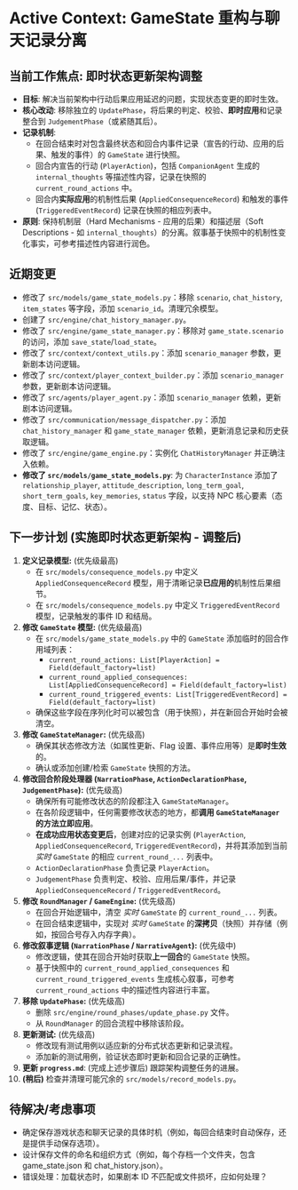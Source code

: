 # Active Context: GameState 重构与聊天记录分离

## 当前工作焦点: 即时状态更新架构调整

*   **目标**: 解决当前架构中行动后果应用延迟的问题，实现状态变更的即时生效。
*   **核心改动**: 移除独立的 `UpdatePhase`，将后果的判定、校验、**即时应用**和记录整合到 `JudgementPhase`（或紧随其后）。
*   **记录机制**:
    *   在回合结束时对包含最终状态和回合内事件记录（宣告的行动、应用的后果、触发的事件）的 `GameState` 进行快照。
    *   回合内宣告的行动 (`PlayerAction`)，包括 `CompanionAgent` 生成的 `internal_thoughts` 等描述性内容，记录在快照的 `current_round_actions` 中。
    *   回合内**实际应用**的机制性后果 (`AppliedConsequenceRecord`) 和触发的事件 (`TriggeredEventRecord`) 记录在快照的相应列表中。
*   **原则**: 保持机制层（Hard Mechanisms - 应用的后果）和描述层（Soft Descriptions - 如 `internal_thoughts`）的分离。叙事基于快照中的机制性变化事实，可参考描述性内容进行润色。

## 近期变更

*   修改了 `src/models/game_state_models.py`：移除 `scenario`, `chat_history`, `item_states` 等字段，添加 `scenario_id`。清理冗余模型。
*   创建了 `src/engine/chat_history_manager.py`。
*   修改了 `src/engine/game_state_manager.py`：移除对 `game_state.scenario` 的访问，添加 `save_state`/`load_state`。
*   修改了 `src/context/context_utils.py`：添加 `scenario_manager` 参数，更新剧本访问逻辑。
*   修改了 `src/context/player_context_builder.py`：添加 `scenario_manager` 参数，更新剧本访问逻辑。
*   修改了 `src/agents/player_agent.py`：添加 `scenario_manager` 依赖，更新剧本访问逻辑。
*   修改了 `src/communication/message_dispatcher.py`：添加 `chat_history_manager` 和 `game_state_manager` 依赖，更新消息记录和历史获取逻辑。
*   修改了 `src/engine/game_engine.py`：实例化 `ChatHistoryManager` 并正确注入依赖。
*   **修改了 `src/models/game_state_models.py`**: 为 `CharacterInstance` 添加了 `relationship_player`, `attitude_description`, `long_term_goal`, `short_term_goals`, `key_memories`, `status` 字段，以支持 NPC 核心要素（态度、目标、记忆、状态）。

## 下一步计划 (实施即时状态更新架构 - 调整后)

1.  **定义记录模型:** (优先级最高)
    *   在 `src/models/consequence_models.py` 中定义 `AppliedConsequenceRecord` 模型，用于清晰记录**已应用的**机制性后果细节。
    *   在 `src/models/consequence_models.py` 中定义 `TriggeredEventRecord` 模型，记录触发的事件 ID 和结局。
2.  **修改 `GameState` 模型:** (优先级最高)
    *   在 `src/models/game_state_models.py` 中的 `GameState` 添加临时的回合作用域列表：
        *   `current_round_actions: List[PlayerAction] = Field(default_factory=list)`
        *   `current_round_applied_consequences: List[AppliedConsequenceRecord] = Field(default_factory=list)`
        *   `current_round_triggered_events: List[TriggeredEventRecord] = Field(default_factory=list)`
    *   确保这些字段在序列化时可以被包含（用于快照），并在新回合开始时会被清空。
3.  **修改 `GameStateManager`:** (优先级高)
    *   确保其状态修改方法（如属性更新、Flag 设置、事件应用等）是**即时生效**的。
    *   确认或添加创建/检索 `GameState` 快照的方法。
4.  **修改回合阶段处理器 (`NarrationPhase`, `ActionDeclarationPhase`, `JudgementPhase`):** (优先级高)
    *   确保所有可能修改状态的阶段都注入 `GameStateManager`。
    *   在各阶段逻辑中，任何需要修改状态的地方，都**调用 `GameStateManager` 的方法立即应用**。
    *   **在成功应用状态变更后**，创建对应的记录实例 (`PlayerAction`, `AppliedConsequenceRecord`, `TriggeredEventRecord`)，并将其添加到当前 *实时* `GameState` 的相应 `current_round_...` 列表中。
    *   `ActionDeclarationPhase` 负责记录 `PlayerAction`。
    *   `JudgementPhase` 负责判定、校验、应用后果/事件，并记录 `AppliedConsequenceRecord` / `TriggeredEventRecord`。
5.  **修改 `RoundManager` / `GameEngine`:** (优先级高)
    *   在回合开始逻辑中，清空 *实时* `GameState` 的 `current_round_...` 列表。
    *   在回合结束逻辑中，实现对 *实时* `GameState` 的**深拷贝**（快照）并存储（例如，按回合号存入内存字典）。
6.  **修改叙事逻辑 (`NarrationPhase` / `NarrativeAgent`):** (优先级中)
    *   修改逻辑，使其在回合开始时获取**上一回合**的 `GameState` 快照。
    *   基于快照中的 `current_round_applied_consequences` 和 `current_round_triggered_events` 生成核心叙事，可参考 `current_round_actions` 中的描述性内容进行丰富。
7.  **移除 `UpdatePhase`:** (优先级高)
    *   删除 `src/engine/round_phases/update_phase.py` 文件。
    *   从 `RoundManager` 的回合流程中移除该阶段。
8.  **更新测试:** (优先级高)
    *   修改现有测试用例以适应新的分布式状态更新和记录流程。
    *   添加新的测试用例，验证状态即时更新和回合记录的正确性。
9.  **更新 `progress.md`**: (完成上述步骤后) 跟踪架构调整任务的进展。
10. **(稍后)** 检查并清理可能冗余的 `src/models/record_models.py`。

## 待解决/考虑事项

*   确定保存游戏状态和聊天记录的具体时机（例如，每回合结束时自动保存，还是提供手动保存选项）。
*   设计保存文件的命名和组织方式（例如，每个存档一个文件夹，包含 game_state.json 和 chat_history.json）。
*   错误处理：加载状态时，如果剧本 ID 不匹配或文件损坏，应如何处理？
